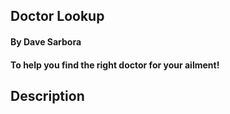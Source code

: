 ## Doctor Lookup
#### By Dave Sarbora
#### To help you find the right doctor for your ailment!
## Description
